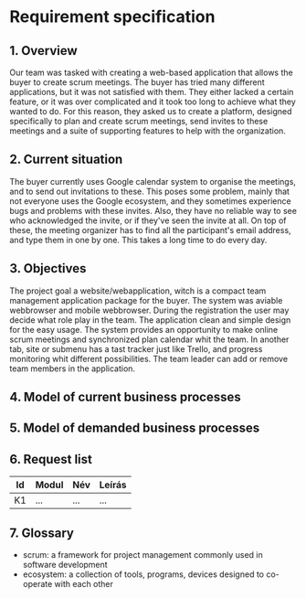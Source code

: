 # Requirement specification

## 1. Overview

Our team was tasked with creating a web-based application that allows the buyer to create scrum meetings. The buyer has tried many different applications, but it was not satisfied with them. They either lacked a certain feature, or it was over complicated and it took too long to achieve what they wanted to do. For this reason, they asked us to create a platform, designed specifically to plan and create scrum meetings, send invites to these meetings and a suite of supporting features to help with the organization.

## 2. Current situation

The buyer currently uses Google calendar system to organise the meetings, and to send out invitations to these. This poses some problem, mainly that not everyone uses the Google ecosystem, and they sometimes experience bugs and problems with these invites. Also, they have no reliable way to see who acknowledged the invite, or if they've seen the invite at all. On top of these, the meeting organizer has to find all the participant's email address, and type them in one by one. This takes a long time to do every day.

## 3. Objectives

The project goal a website/webapplication, witch is a compact team management application package for the buyer. The system was aviable webbrowser and mobile webbrowser. During the registration the user may decide what role play in the team. The application clean and simple design for the easy usage. The system provides an opportunity to make online scrum meetings and synchronized plan calendar whit the team. In another tab, site or submenu has a tast tracker just like Trello, and progress monitoring whit different possibilities. 
The team leader can add or remove team members in the application.

## 4. Model of current business processes

## 5. Model of demanded business processes

## 6. Request list

| Id | Modul | Név | Leírás |
| :---: | --- | --- | --- |
| K1 | ... | ... | ... |

## 7. Glossary

- scrum: a framework for project management commonly used in software development
- ecosystem: a collection of tools, programs, devices designed to co-operate with each other
